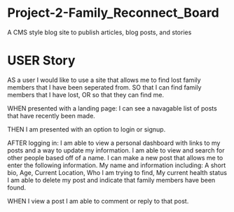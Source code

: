 # Project-2-Family_Reconnect_Board
A CMS style blog site to publish articles, blog posts, and stories

# USER Story

AS a user I would like to use a site that allows me to find lost family members that I have been seperated from. 
    SO that I can find family members that I have lost, OR so that they can find me.

WHEN presented with a landing page:
    I can see a navagable list of posts that have recently been made.

THEN I am presented with an option to login or signup.

AFTER logging in:
    I am able to view a personal dashboard with links to my posts and a way to update my information.
    I am able to view and search for other people based off of a name. 
    I can make a new post that allows me to enter the following information.
        My name and information including:
            A short bio,
            Age,
            Current Location,
            Who I am trying to find,
            My current health status
    I am able to delete my post and indicate that family members have been found. 

WHEN I view a post I am able to comment or reply to that post. 